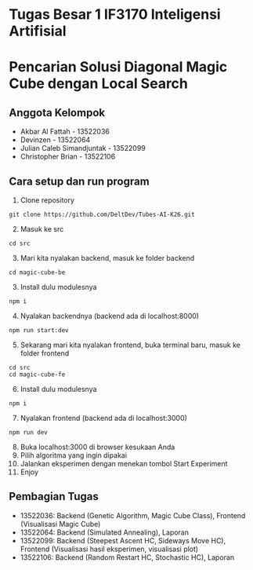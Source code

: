 # Tugas Besar 1 IF3170 Inteligensi Artifisial
# Pencarian Solusi Diagonal Magic Cube dengan Local Search

## Anggota Kelompok
- Akbar Al Fattah - 13522036
- Devinzen - 13522064
- Julian Caleb Simandjuntak - 13522099
- Christopher Brian - 13522106

## Cara setup dan run program
1. Clone repository
```
git clone https://github.com/DeltDev/Tubes-AI-K26.git
```
2. Masuk ke src
```
cd src
```
3. Mari kita nyalakan backend, masuk ke folder backend
```
cd magic-cube-be
```
3. Install dulu modulesnya
```
npm i
```
4. Nyalakan backendnya (backend ada di localhost:8000)
```
npm run start:dev
```
5. Sekarang mari kita nyalakan frontend, buka terminal baru, masuk ke folder frontend
```
cd src
cd magic-cube-fe
```
6. Install dulu modulesnya
```
npm i
```
7. Nyalakan frontend (backend ada di localhost:3000)
```
npm run dev
```
8. Buka localhost:3000 di browser kesukaan Anda
9. Pilih algoritma yang ingin dipakai
10. Jalankan eksperimen dengan menekan tombol Start Experiment
11. Enjoy

## Pembagian Tugas
- 13522036: Backend (Genetic Algorithm, Magic Cube Class), Frontend (Visualisasi Magic Cube)
- 13522064: Backend (Simulated Annealing), Laporan
- 13522099: Backend (Steepest Ascent HC, Sideways Move HC), Frontend (Visualisasi hasil eksperimen, visualisasi plot)
- 13522106: Backend (Random Restart HC, Stochastic HC), Laporan


